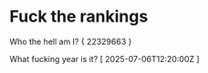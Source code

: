 # Fuck the rankings

Who the hell am I?
{ 22329663 }

What fucking year is it?
[ 2025-07-06T12:20:00Z ]
